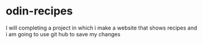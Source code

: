# odin-recipes
I will completing a project in which i make a website that shows recipes and i am going to  use git hub to save my changes
